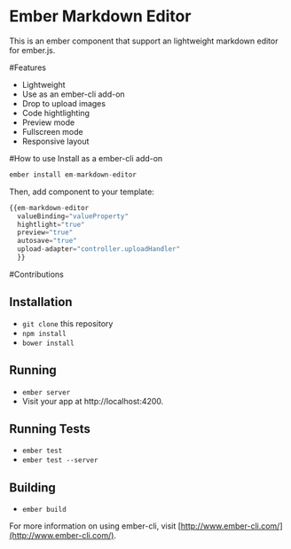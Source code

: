 # Ember Markdown Editor  

This is an ember component that support an lightweight markdown editor for ember.js.  

#Features


* Lightweight  
* Use as an ember-cli add-on
* Drop to upload images
* Code hightlighting
* Preview mode
* Fullscreen mode
* Responsive layout

#How to use
Install as a ember-cli add-on

```js
ember install em-markdown-editor
```
Then, add component to your template:  
```js
{{em-markdown-editor
  valueBinding="valueProperty"
  hightlight="true"
  preview="true"
  autosave="true"
  upload-adapter="controller.uploadHandler"
  }}
```
#Contributions
## Installation

* `git clone` this repository
* `npm install`
* `bower install`

## Running

* `ember server`
* Visit your app at http://localhost:4200.

## Running Tests

* `ember test`
* `ember test --server`

## Building

* `ember build`

For more information on using ember-cli, visit [http://www.ember-cli.com/](http://www.ember-cli.com/).
